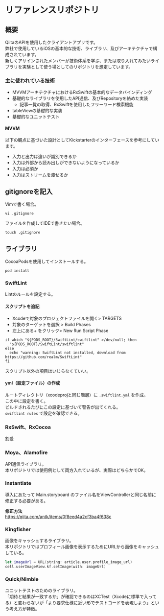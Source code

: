 # リファレンスリポジトリ

## 概要

QiitaのAPIを使用したクライアントアプリです。  
弊社で使用しているiOSの基本的な技術、ライブラリ、及びアーキテクチャで構成されています。  
新しくアサインされたメンバーが技術体系を学ぶ、または取り入れてみたいライブラリを実験として使う場としてのリポジトリを想定しています。  

### 主に使われている技術

- MVVMアーキテクチャにおけるRxSwiftの基本的なデータバインディング
- 基礎的なライブラリを使用したAPI通信、及びRepositoryを絡めた実装
  - 記事一覧の取得、RxSwiftを使用したフリーワード検索機能
- tableViewの基礎的な実装
- 基礎的なユニットテスト

#### MVVM

以下の観点に基づいた設計としてKickstarterのインターフェースを参考にしています。  

- 入力と出力は違いが識別できるか
- 入力は外部から読み出しができないようになっているか
- 入力は必須か
- 入力はストリームを渡せるか

## gitignoreを記入

Vimで書く場合。  

```
vi .gitignore
```

ファイルを作成してIDEで書きたい場合。  

```
touch .gitignore
```

## ライブラリ

CocoaPodsを使用してインストールする。  

```terminal
pod install
```

### SwiftLint

Lintのルールを設定する。

#### スクリプトを追記

- Xcodeで対象のプロジェクトファイルを開く> TARGETS
- 対象のターゲットを選択 > Build Phases
- 左上にある+ をクリック> New Run Script Phase

```
if which "${PODS_ROOT}/SwiftLint/swiftlint" >/dev/null; then
  "${PODS_ROOT}/SwiftLint/swiftlint"
else
  echo "warning: SwiftLint not installed, download from https://github.com/realm/SwiftLint"
fi
```

スクリプト以外の項目はいじらなくていい。  

#### yml（設定ファイル）の作成

ルートディレクトリ（xcodeprojと同じ階層）に `.swiftlint.yml` を作成。  
この中に設定を書く。  
ビルドされるたびにこの設定に基づいて警告が出てくれる。  
`swiftlint rules` で設定を確認できる。  

### RxSwift、RxCocoa

割愛

### Moya、Alamofire

API通信ライブラリ。  
本リポジトリでは使用例として両方入れているが、実際はどちらかでOK。  

### Instantiate

導入にあたって Main.storyboard のファイル名をViewControllerと同じ名前に修正する必要がある。  

**修正方法**  
<https://qiita.com/antk/items/0f8eed4a2cf3ba4f638c>

### Kingfisher

画像をキャッシュするライブラリ。  
本リポジトリではプロフィール画像を表示するためにURLから画像をキャッシュしている。  

```swift
let imageUrl = URL(string: article.user.profile_image_url)
cell.userImageView.kf.setImage(with: imageUrl)
```

### Quick/Nimble

ユニットテストのためのライブラリ。  
「期待と結果が一致するか」が確認できるのはXCTest（Xcodeに標準で入ってる）と変わらないが「より要求仕様に近い形でテストコードを表現しよう」という考え方が特徴。  

